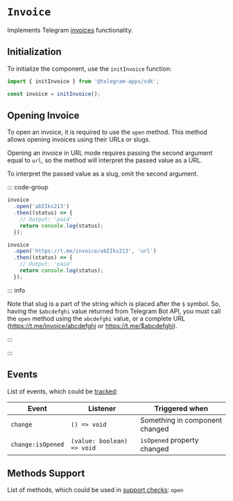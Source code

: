 # `Invoice`

Implements Telegram [invoices](https://core.telegram.org/bots/payments#introducing-payments-2-0)
functionality.

## Initialization

To initialize the component, use the `initInvoice` function:

```typescript
import { initInvoice } from '@telegram-apps/sdk';

const invoice = initInvoice();  
```

## Opening Invoice

To open an invoice, it is required to use the `open` method. This method allows opening invoices
using their URLs or slugs.

Opening an invoice in URL mode requires passing the second argument equal to `url`, so the method
will interpret the passed value as a URL.

To interpret the passed value as a slug, omit the second argument.

::: code-group

```typescript [Using slug]
invoice
  .open('abIIks213')
  .then((status) => {
    // Output: 'paid'
    return console.log(status);
  });
```

```typescript [Using URL]
invoice
  .open('https://t.me/invoice/abIIks213', 'url')
  .then((status) => {
    // Output: 'paid'
    return console.log(status);
  });
```

::: info

Note that slug is a part of the string which is placed after the `$` symbol. So, having the `$abcdefghi` value returned from Telegram Bot API, you must call the `open` method using the `abcdefghi` value, or a complete URL (https://t.me/invoice/abcdefghi or https://t.me/$abcdefghi).

:::

:::

## Events

List of events, which could be [tracked](../components#events):

| Event             | Listener                   | Triggered when                 |
|-------------------|----------------------------|--------------------------------|
| `change`          | `() => void`               | Something in component changed |
| `change:isOpened` | `(value: boolean) => void` | `isOpened` property changed    |

## Methods Support

List of methods, which could be used in [support checks](../components#methods-support): `open`
